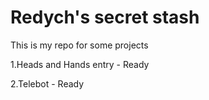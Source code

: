 # Redych's secret stash
This is my repo for some projects

1.Heads and Hands entry - Ready

2.Telebot - Ready
